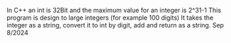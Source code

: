 In C++ an int is 32Bit and the maximum value for an integer is 2^31-1
This program is design to large integers (for example 100 digits)
It takes the integer as a string, convert it to int by digit, add and return as a string.
Sep 8/2024
